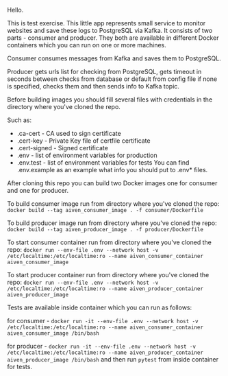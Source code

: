 Hello.

This is test exercise.
This little app represents small service to monitor websites and save these logs to PostgreSQL via Kafka.
It consists of two parts - consumer and producer.
They both are available in different Docker containers which you can run on one or more machines.

Consumer consumes messages from Kafka and saves them to PostgreSQL.

Producer gets urls list for checking from PostgreSQL, gets timeout in seconds between checks from database or default from config file if none is specified, checks them and then sends info to Kafka topic.

Before building images you should fill several files with credentials in the directory where you've cloned the repo.

Such as:

* .ca-cert - CA used to sign certificate
* .cert-key - Private Key file of certfile certificate
* .cert-signed - Signed certificate
* .env - list of environment variables for production
* .env.test - list of environment variables for tests
You can find .env.example as an example what info you should put to .env* files.

After cloning this repo you can build two Docker images one for consumer and one for producer.

To build consumer image run from directory where you've cloned the repo:
```docker build --tag aiven_consumer_image . -f consumer/Dockerfile```

To build producer image run from directory where you've cloned the repo:
```docker build --tag aiven_producer_image . -f producer/Dockerfile```

To start consumer container run from directory where you've cloned the repo:
```docker run --env-file .env --network host -v /etc/localtime:/etc/localtime:ro --name aiven_consumer_container aiven_consumer_image```

To start producer container run from directory where you've cloned the repo:
```docker run --env-file .env --network host -v /etc/localtime:/etc/localtime:ro --name aiven_producer_container aiven_producer_image```

Tests are available inside container which you can run as follows:

for consumer - ```docker run -it --env-file .env --network host -v /etc/localtime:/etc/localtime:ro --name aiven_consumer_container aiven_consumer_image /bin/bash```

for producer - ```docker run -it --env-file .env --network host -v /etc/localtime:/etc/localtime:ro --name aiven_producer_container aiven_producer_image /bin/bash```
and then run ```pytest``` from inside container for tests.

